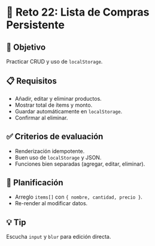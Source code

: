 # 🧩 Reto 22: Lista de Compras Persistente

## 🎯 Objetivo
Practicar CRUD y uso de `localStorage`.

## 📋 Requisitos
- Añadir, editar y eliminar productos.
- Mostrar total de ítems y monto.
- Guardar automáticamente en `localStorage`.
- Confirmar al eliminar.

## ✅ Criterios de evaluación
- Renderización idempotente.
- Buen uso de `localStorage` y JSON.
- Funciones bien separadas (agregar, editar, eliminar).

## 🧠 Planificación
- Arreglo `items[]` con `{ nombre, cantidad, precio }`.
- Re-render al modificar datos.

## 💡 Tip
Escucha `input` y `blur` para edición directa.
